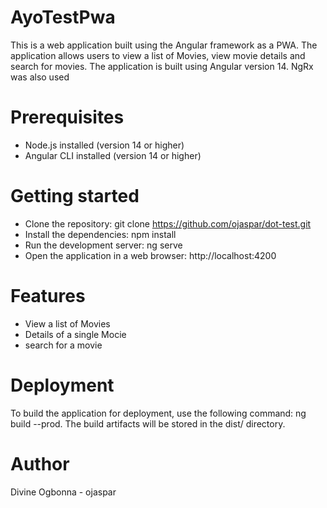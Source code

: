 # AyoTestPwa

This is a web application built using the Angular framework as a PWA. The application allows users to view a list of Movies, view movie details and search for movies. The application is built using Angular version 14. NgRx was also used

# Prerequisites

- Node.js installed (version 14 or higher)
- Angular CLI installed (version 14 or higher)

# Getting started

- Clone the repository: git clone https://github.com/ojaspar/dot-test.git
- Install the dependencies: npm install
- Run the development server: ng serve
- Open the application in a web browser: http://localhost:4200

# Features

- View a list of Movies
- Details of a single Mocie
- search for a movie


# Deployment

To build the application for deployment, use the following command: ng build --prod. The build artifacts will be stored in the dist/ directory.

# Author

Divine Ogbonna - ojaspar
